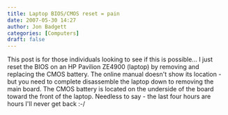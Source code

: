 ```yaml
---
title: Laptop BIOS/CMOS reset = pain
date: 2007-05-30 14:27
author: Jon Badgett
categories: [Computers]
draft: false
---
```

This post is for those individuals looking to see if this is possible...  I just reset the BIOS on an HP Pavilion ZE4900 (laptop) by removing and replacing the CMOS battery.  The online manual doesn't show its location - but you need to complete disassemble the laptop down to removing the main board.  The CMOS battery is located on the underside of the board toward the front of the laptop.  Needless to say - the last four hours are hours I'll never get back :-/
